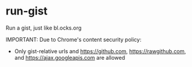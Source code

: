 run-gist
========

Run a gist, just like bl.ocks.org

IMPORTANT: Due to Chrome's content security policy:
* Only gist-relative urls and https://github.com, https://rawgithub.com, and https://ajax.googleapis.com are allowed
